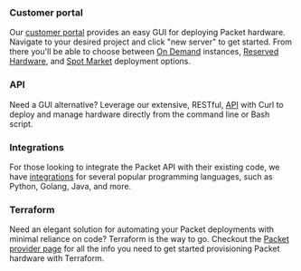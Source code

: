 <!--<meta>
{
    "title":"Overview",
    "description":"Learn more about Deployment Options.",
    "tag":["Deployment Options"]
}
</meta>-->
### Customer portal
Our [customer portal](https://app.packet.net) provides an easy GUI for deploying Packet hardware. Navigate to your desired project and click "new server" to get started. From there you'll be able to choose between [On Demand](products\03-servers\02-deployment-options\02-on-demand.md) instances, [Reserved Hardware](products\03-servers\02-deployment-options\03-reserved-hardware.md), and [Spot Market](products\03-servers\02-deployment-options\04-spot-market.md) deployment options.

### API
Need a GUI alternative? Leverage our extensive, RESTful, [API](https://www.packet.com/developers/api/) with Curl to deploy and manage hardware directly from the command line or Bash script.

### Integrations
For those looking to integrate the Packet API with their existing code, we have [integrations](https://www.packet.com/developers/libraries/) for several popular programming languages, such as Python, Golang, Java, and more.

### Terraform
Need an elegant solution for automating your Packet deployments with minimal reliance on code? Terraform is the way to go. Checkout the [Packet provider page](https://www.terraform.io/docs/providers/packet/index.html) for all the info you need to get started provisioning Packet hardware with Terraform.
